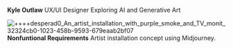 

**Kyle Outlaw**
UX/UI Designer Exploring AI and Generative Art

![++++desperad0_An_artist_installation_with_purple_smoke_and_TV_monit_32324cb0-1023-458b-9593-679eaab2bf07](https://user-images.githubusercontent.com/3966741/202865458-e596e0c8-9e39-49b3-b0bc-4670c6468528.png)
**Nonfuntional Requirements** Artist installation concept using Midjourney. 
